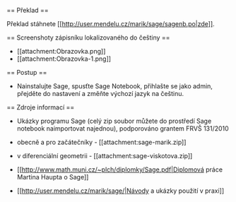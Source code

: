 == Překlad ==

Překlad stáhnete [[http://user.mendelu.cz/marik/sage/sagenb.po|zde]]. 

== Screenshoty zápisníku lokalizovaného do češtiny ==

 * [[attachment:Obrazovka.png]]
 * [[attachment:Obrazovka-1.png]]

== Postup ==
 * Nainstalujte Sage, spusťte Sage Notebook, přihlašte se jako admin, přejděte do nastavení a změňte výchozí jazyk na češtinu.

== Zdroje informací ==

 * Ukázky programu Sage (celý zip soubor můžete do prostředí Sage notebook naimportovat najednou), podporováno grantem FRVŠ 131/2010
 
  * obecně a pro začátečníky - [[attachment:sage-marik.zip]]
 
  * v diferenciální geometrii - [[attachment:sage-viskotova.zip]] 

 * [[http://www.math.muni.cz/~plch/diplomky/Sage.pdf|Diplomová práce Martina Haupta o  Sage]]

 * [[http://user.mendelu.cz/marik/sage/|Návody a ukázky použití v praxi]]

